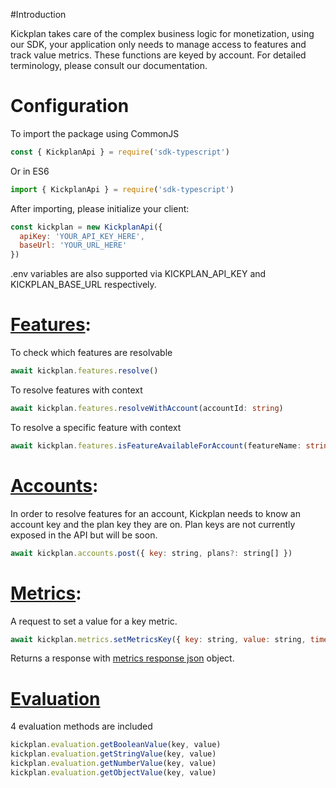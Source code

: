 #Introduction

Kickplan takes care of the complex business logic for monetization, using our SDK, your application only needs to manage access to features and track value metrics. These functions are keyed by account. For detailed terminology, please consult our documentation. 

# Configuration

To import the package using CommonJS

```javascript
const { KickplanApi } = require('sdk-typescript')
```

Or in ES6

```javascript
import { KickplanApi } = require('sdk-typescript')
```

After importing, please initialize your client:

```javascript
const kickplan = new KickplanApi({
  apiKey: 'YOUR_API_KEY_HERE',
  baseUrl: 'YOUR_URL_HERE'
})
```

.env variables are also supported via KICKPLAN_API_KEY and KICKPLAN_BASE_URL respectively.


# [Features](https://github.com/kickplan/sdk-typescript/blob/v1/src/resources/features/index.ts):

To check which features are resolvable

```javascript
await kickplan.features.resolve()
```

To resolve features with context

```typescript
await kickplan.features.resolveWithAccount(accountId: string)
```

To resolve a specific feature with context

```typescript
await kickplan.features.isFeatureAvailableForAccount(featureName: string, accountId: string)
```

# [Accounts](https://github.com/kickplan/sdk-typescript/blob/v1/src/resources/accounts/index.ts):

In order to resolve features for an account, Kickplan needs to know an account key and the plan key they are on. Plan keys are not currently exposed in the API but will be soon.

```javascript
await kickplan.accounts.post({ key: string, plans?: string[] })
```

# [Metrics](https://github.com/kickplan/sdk-typescript/blob/v1/src/resources/metrics/index.ts):

A request to set a value for a key metric.

```javascript
await kickplan.metrics.setMetricsKey({ key: string, value: string, timestamp: Date })
```

Returns a response with [metrics response json](https://github.com/kickplan/sdk-typescript/blob/v1/src/resources/metrics/types.ts) object.

# [Evaluation](https://github.com/kickplan/sdk-typescript/blob/v1/src/resources/evaluation.ts)

4 evaluation methods are included

```javascript
kickplan.evaluation.getBooleanValue(key, value)
kickplan.evaluation.getStringValue(key, value)
kickplan.evaluation.getNumberValue(key, value)
kickplan.evaluation.getObjectValue(key, value)

```
